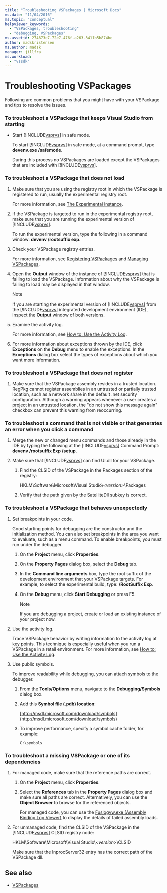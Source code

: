 ```yaml
---
title: "Troubleshooting VSPackages | Microsoft Docs"
ms.date: "11/04/2016"
ms.topic: "conceptual"
helpviewer_keywords:
  - "VSPackages, troubleshooting"
  - "debugging, VSPackages"
ms.assetid: 274673e7-72e7-476f-a263-3411b5b874be
author: madskristensen
ms.author: madsk
manager: jillfra
ms.workload:
  - "vssdk"
---
```

# Troubleshooting VSPackages
Following are common problems that you might have with your VSPackage and tips to resolve the issues.

### To troubleshoot a VSPackage that keeps Visual Studio from starting

- Start [!INCLUDE[vsprvs](../code-quality/includes/vsprvs_md.md)] in safe mode.

   To start [!INCLUDE[vsprvs](../code-quality/includes/vsprvs_md.md)] in safe mode, at a command prompt, type **devenv.exe /safemode**.

   During this process no VSPackages are loaded except the VSPackages that are included with [!INCLUDE[vsprvs](../code-quality/includes/vsprvs_md.md)].

### To troubleshoot a VSPackage that does not load

1. Make sure that you are using the registry root in which the VSPackage is registered to run, usually the experimental registry root.

    For more information, see [The Experimental Instance](../extensibility/the-experimental-instance.md).

2. If the VSPackage is targeted to run in the experimental registry root, make sure that you are running the experimental version of [!INCLUDE[vsprvs](../code-quality/includes/vsprvs_md.md)].

    To run the experimental version, type the following in a command window: **devenv /rootsuffix exp**.

3. Check your VSPackage registry entries.

    For more information, see [Registering VSPackages](registering-and-unregistering-vspackages.md) and [Managing VSPackages](../extensibility/managing-vspackages.md).

4. Open the **Output** window of the instance of [!INCLUDE[vsprvs](../code-quality/includes/vsprvs_md.md)] that is failing to load the VSPackage. Information about why the VSPackage is failing to load may be displayed in that window.

   > [!NOTE]
   > If you are starting the experimental version of [!INCLUDE[vsprvs](../code-quality/includes/vsprvs_md.md)] from the [!INCLUDE[vsprvs](../code-quality/includes/vsprvs_md.md)] integrated development environment (IDE), inspect the **Output** window of both versions.

5. Examine the activity log.

    For more information, see [How to: Use the Activity Log](../extensibility/how-to-use-the-activity-log.md).

6. For more information about exceptions thrown by the IDE, click **Exceptions** on the **Debug** menu to enable the exceptions. In the **Exceptions** dialog box select the types of exceptions about which you want more information.

### To troubleshoot a VSPackage that does not register

1. Make sure that the VSPackage assembly resides in a trusted location. RegPkg cannot register assemblies in an untrusted or partially trusted location, such as a network share in the default .net security configuration. Although a warning appears whenever a user creates a project in an untrusted location, the "do not show this message again" checkbox can prevent this warning from reoccurring.

### To troubleshoot a command that is not visible or that generates an error when you click a command

1. Merge the new or changed menu commands and those already in the IDE by typing the following at the [!INCLUDE[vsprvs](../code-quality/includes/vsprvs_md.md)] Command Prompt: **devenv /rootsuffix Exp /setup**.

2. Make sure that [!INCLUDE[vsprvs](../code-quality/includes/vsprvs_md.md)] can find UI.dll for your VSPackage.

   1. Find the CLSID of the VSPackage in the Packages section of the registry:

        HKLM\Software\Microsoft\Visual Studio\\*\<version>*\Packages

   2. Verify that the path given by the SatelliteDll subkey is correct.

### To troubleshoot a VSPackage that behaves unexpectedly

1. Set breakpoints in your code.

     Good starting points for debugging are the constructor and the initialization method. You can also set breakpoints in the area you want to evaluate, such as a menu command. To enable breakpoints, you must run under the debugger.

    1. On the **Project** menu, click **Properties**.

    2. On the **Property Pages** dialog box, select the **Debug** tab.

    3. In the **Command line arguments** box, type the root suffix of the development environment that your VSPackage targets. For example, to select the experimental build, type: **/RootSuffix Exp**.

    4. On the **Debug** menu, click **Start Debugging** or press F5.

        > [!NOTE]
        > If you are debugging a project, create or load an existing instance of your project now.

2. Use the activity log.

     Trace VSPackage behavior by writing information to the activity log at key points. This technique is especially useful when you run a VSPackage in a retail environment. For more information, see [How to: Use the Activity Log](../extensibility/how-to-use-the-activity-log.md).

3. Use public symbols.

     To improve readability while debugging, you can attach symbols to the debugger.

    1. From the **Tools/Options** menu, navigate to the **Debugging/Symbols** dialog box.

    2. Add this **Symbol file (.pdb) location**:

         [http://msdl.microsoft.com/download/symbols](http://msdl.microsoft.com/download/symbols)

    3. To improve performance, specify a symbol cache folder, for example:

        ```
        C:\symbols
        ```

### To troubleshoot a missing VSPackage or one of its dependencies

1. For managed code, make sure that the reference paths are correct.

   1. On the **Project** menu, click **Properties**.

   2. Select the **References** tab in the **Property Pages** dialog box and make sure all paths are correct. Alternatively, you can use the **Object Browser** to browse for the referenced objects.

        For managed code, you can use the [Fuslogvw.exe (Assembly Binding Log Viewer)](/dotnet/framework/tools/fuslogvw-exe-assembly-binding-log-viewer) to display the details of failed assembly loads.

2. For unmanaged code, find the CLSID of the VSPackage in the [!INCLUDE[vsprvs](../code-quality/includes/vsprvs_md.md)] CLSID registry node:

    HKLM\Software\Microsoft\Visual Studio\\*\<version>*\CLSID

   Make sure that the InprocServer32 entry has the correct path of the VSPackage dll.

## See also
- [VSPackages](../extensibility/internals/vspackages.md)